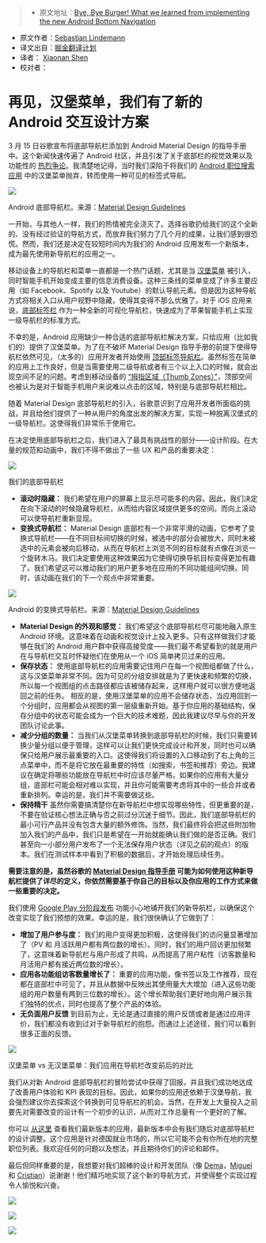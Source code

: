 > * 原文地址：[Bye, Bye Burger! What we learned from implementing the new Android Bottom Navigation](https://medium.com/startup-grind/bye-bye-burger-5bd963806015#.b1x3w6elg)
* 原文作者：[Sebastian Lindemann](https://medium.com/@S_Lindemann)
* 译文出自：[掘金翻译计划](https://github.com/xitu/gold-miner)
* 译者： [Xiaonan Shen](https://github.com/shenxn)
* 校对者：

# 再见，汉堡菜单，我们有了新的 Android 交互设计方案

3 月 15 日谷歌宣布将底部导航栏添加到 Android Material Design 的指导手册中。这个新闻快速传遍了 Android 社区，并且引发了关于底部栏的视觉效果以及功能性的 [热烈争论](https://plus.google.com/+LukeWroblewski/posts/ZgNUpC72FVt)。我清楚地记得，当时我们深陷于将我们的 [Android 职位搜索应用](https://play.google.com/store/apps/details?id=com.xing.mpr.cep) 中的汉堡菜单抛弃，转而使用一种可见的标签式导航。



![](https://cdn-images-1.medium.com/max/600/1*DEsoBD74AHj4Z6U4zdnSpA.png)

Android 底部导航栏。来源：[Material Design Guidelines](https://material.google.com/components/bottom-navigation.html#bottom-navigation-specs)



一开始，与其他人一样，我们的热情被完全浇灭了。选择谷歌扔给我们的这个全新的、没有经过验证的导航方式，而放弃我们努力了几个月的成果，让我们感到很恐慌。然而，我们还是决定在较短时间内为我们的 Android 应用发布一个新版本，成为最先使用新导航栏的应用之一。

移动设备上的导航栏和菜单一直都是一个热门话题，尤其是当 [汉堡菜单](https://blog.placeit.net/history-of-the-hamburger-icon/) 被引入，同时智能手机开始变成主要的信息消费设备。这种三条线的菜单变成了许多主要应用（如 Facebook、Spotify 以及 Youtube）的默认导航元素。但是因为这种导航方式将相关入口从用户视野中隐藏，使得其变得不那么优雅了。对于 iOS 应用来说，[底部标签栏](https://developer.apple.com/ios/human-interface-guidelines/ui-bars/tab-bars/) 作为一种全新的可视化导航栏，快速成为了苹果智能手机上实现一级导航栏的标准方式。

不幸的是，Android 应用缺少一种合适的底部导航栏解决方案，只给应用（比如我们的）提供了汉堡菜单。为了在不破坏 Material Design 指导手册的前提下使得导航栏依然可见，（太多的）应用开发者开始使用 [顶部标签导航栏](https://material.google.com/components/tabs.html)。虽然标签在简单的应用上工作良好，但是当需要使用二级导航或者有三个以上入口的时候，就会出现空间不足的问题。考虑到移动设备的 [“拇指区域（Thumb Zones）”](http://blog.experts-exchange.com/ee-blog/smartphone-thumb-zone/)，顶部空间也被认为是对于智能手机用户来说难以点击的区域，特别是与底部导航栏相比。

随着 Material Design 底部导航栏的引入，谷歌意识到了应用开发者所面临的挑战，并且给他们提供了一种从用户的角度出发的解决方案，实现一种脱离汉堡式的一级导航栏。这使得我们非常乐于使用它。

在决定使用底部导航栏之后，我们进入了最具有挑战性的部分——设计阶段。在大量的规范和动画中，我们不得不做出了一些 UX 和产品的重要决定：



![](https://cdn-images-1.medium.com/max/600/1*2HlX9ZSSHnQ5llC_o8dOOA.gif)

我们的底部导航栏



*   **滚动时隐藏：** 我们希望在用户的屏幕上显示尽可能多的内容。因此，我们决定在向下滚动的时候隐藏导航栏，从而给内容区域提供更多的空间。而向上滚动可以使导航栏重新显现。
*   **变换式导航栏：** Material Design 底部栏有一个非常平滑的动画，它参考了变换式导航栏——在不同目标间切换的时候，被选中的部分会被放大，同时未被选中的元素会被向后移动，从而在导航栏上浏览不同的目标就有点像在浏览一个旋转木马。我们决定要使用这种效果因为它使得切换导航目标变得更加有趣了。我们希望这可以推动我们的用户更多地在应用的不同功能组间切换。同时，该动画在我们的下一个观点中非常重要。



![](https://cdn-images-1.medium.com/max/600/1*uMnDyq7fTZ3KDu2BteuIxw.gif)

Android 的变换式导航栏。来源：[Material Design Guidelines](https://material.google.com/components/bottom-navigation.html#bottom-navigation-specs)



*   **Material Design 的外观和感觉：** 我们希望这个底部导航栏尽可能地融入原生 Android 环境。这意味着在动画和视觉设计上投入更多。只有这样做我们才能够在我们的 Android 用户群中获得高接受度——我们最不希望看到的就是用户在与导航栏交互时怀疑他们在使用从一个 iOS 简单拷贝过来的应用。
*   **保存状态：** 使用底部导航栏的应用需要记住用户在每一个视图组都做了什么，这与汉堡菜单非常不同。因为可见的分组安排就是为了更快速和频繁的切换，所以每一个视图组的点击路径都应该被储存起来，这样用户就可以很方便地返回之前的任务。 相反的是，使用汉堡菜单的应用不会储存状态，当应用回到一个分组时，应用都会从视图的第一层级重新开始。基于你应用的基础结构，保存分组中的状态可能会成为一个巨大的技术难题，因此我建议尽早与你的开发团队讨论此事。
*   **减少分组的数量：** 当我们从汉堡菜单转换到底部导航栏的时候，我们只需要转换少量分组以便于管理，这样可以让我们更快完成设计和开发，同时也可以确保只给用户展示最重要的入口。这使得我们将设置的入口移动到了右上角的三点菜单中，而不是将它放在最重要的特性（如搜索，书签和推荐）旁边。我建议在确定将哪些功能放在导航栏中时应该尽量严格。如果你的应用有大量分组，底部栏可能会相对难以实现，并且你可能需要考虑将其中的一些合并或者重新排列。幸运的是，我们并不需要做这些。
*   **保持精干** 虽然你需要搞清楚你在新导航栏中想实现哪些特性，但更重要的是，不要在验证核心想法正确与否之前过分沉迷于细节。因此，我们底部导航栏的最小可行产品并没有包含大量的额外修饰。当然，我们最终将会把这些附加物加入我们的产品中，我们只是希望在一开始就能确认我们做的是否正确。我们甚至向一小部分用户发布了一个无法保存用户状态（详见之前的观点）的版本。我们在测试样本中看到了积极的数据后，才开始处理后续任务。

**需要注意的是，虽然谷歌的 [Material Design 指导手册](https://material.google.com/components/bottom-navigation.html) 可能为如何使用这种新导航栏提供了详尽的定义，你依然需要基于你自己的目标以及你应用的工作方式来做一些重要的决定。**

我们使用 [Google Play 分阶段发布](https://support.google.com/googleplay/android-developer/answer/6346149) 功能小心地铺开我们的新导航栏，以确保这个改变实现了我们预想的效果。幸运的是，我们很快确认了它做到了：

*   **增加了用户参与度：** 我们的用户变得更加积极，这使得我们的访问量显著增加了（PV 和 月活跃用户都有两位数的增长）。同时，我们的用户回访更加频繁了，这意味着新导航栏与用户形成了共鸣，从而提高了用户粘性（访客数量和月活用户都有接近两位数的增长）。
*   **应用各功能组访客数量增长了：** 重要的应用功能，像书签以及工作推荐，现在都在底部栏中可见了，并且从数据中反映出其使用量大大增加（进入这些功能组的用户数量有两到三位数的增长）。这个增长帮助我们更好地向用户展示我们独特的优点，同时也提高了整个产品的体验。
*   **无负面用户反馈** 到目前为止，无论是通过直接的用户反馈或者是通过应用评价，我们都没有收到过对于新导航栏的抱怨。而通过上述途径，我们可以看到很多正面的反馈。



![](https://cdn-images-1.medium.com/max/800/1*NArH9VWRmCHAd67OYR1hrw.png)

汉堡菜单 vs 无汉堡菜单：我们应用在导航栏改变前后的对比



我们从对新 Android 底部导航栏的冒险尝试中获得了回报，并且我们成功地达成了改善用户体验和 KPI 表现的目标。因此，如果你的应用还依赖于汉堡导航，我会强烈建议你去探索这个转换到可见导航栏的机会。当然，在开发上大量投入之前要先对需要改变的设计有一个初步的认识，从而对工作总量有一个更好的了解。

你可以 [从这里](https://play.google.com/store/apps/details?id=com.xing.mpr.cep) 查看我们最新版本的应用，最新版本中会有我们随后对底部导航栏的设计调整。这个应用是针对德国就业市场的，所以它可能不会有你所在地的完整职位列表。我欢迎任何的问题以及想法，并且期待你们的评论和邮件。

最后但同样重要的是，我想要对我们超棒的设计和开发团队（像 [Dema](https://twitter.com/demito29)，[Miguel](https://twitter.com/miguel_eedl) 和 [Cristian](https://twitter.com/cmonfortep)）说谢谢！他们精巧地实现了这个新的导航方式，并使得整个实现过程令人愉悦和兴奋。





[![](https://cdn-images-1.medium.com/max/400/1*Mro-phkgJv4rZQ223OYosA.jpeg)](http://eepurl.com/bBbrFX)





[![](https://cdn-images-1.medium.com/max/400/1*kHlMuCZPyf0mQQWAuaR7HQ.jpeg)](http://facebook.com/startupgrind)





[![](https://cdn-images-1.medium.com/max/400/1*B3UHAfn5Xm2QNIPW1sYJHA.jpeg)](https://twitter.com/startupgrind)


